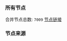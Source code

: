 ### 所有节点
合并节点总数: `7009`
[节点链接](https://github.com/rzhy1/33/raw/master/sub/sub_merge_base64.txt)

### 节点来源
